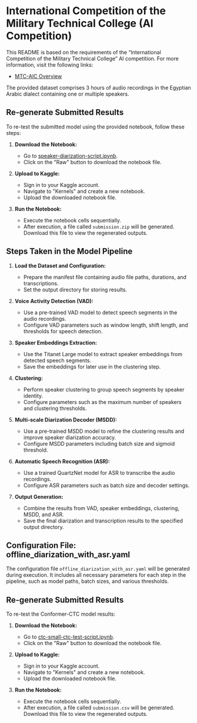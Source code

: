 # International Competition of the Military Technical College (AI Competition)

This README is based on the requirements of the “International Competition of the Military Technical College” AI competition. For more information, visit the following links:

- [MTC-AIC Overview](https://aic.conferences.ekb.eg/)

The provided dataset comprises 3 hours of audio recordings in the Egyptian Arabic dialect containing one or multiple speakers.

## Re-generate Submitted Results

To re-test the submitted model using the provided notebook, follow these steps:

1. **Download the Notebook:**

   - Go to [speaker-diarization-script.ipynb](https://github.com/YousefEldaly/MTC-AIC-ASR-Competition-phase2/blob/main/speaker-diarizarion-script.ipynb).
   - Click on the "Raw" button to download the notebook file.

2. **Upload to Kaggle:**

   - Sign in to your Kaggle account.
   - Navigate to "Kernels" and create a new notebook.
   - Upload the downloaded notebook file.

3. **Run the Notebook:**
   - Execute the notebook cells sequentially.
   - After execution, a file called `submission.zip` will be generated. Download this file to view the regenerated outputs.

## Steps Taken in the Model Pipeline

1. **Load the Dataset and Configuration:**

   - Prepare the manifest file containing audio file paths, durations, and transcriptions.
   - Set the output directory for storing results.

2. **Voice Activity Detection (VAD):**

   - Use a pre-trained VAD model to detect speech segments in the audio recordings.
   - Configure VAD parameters such as window length, shift length, and thresholds for speech detection.

3. **Speaker Embeddings Extraction:**

   - Use the Titanet Large model to extract speaker embeddings from detected speech segments.
   - Save the embeddings for later use in the clustering step.

4. **Clustering:**

   - Perform speaker clustering to group speech segments by speaker identity.
   - Configure parameters such as the maximum number of speakers and clustering thresholds.

5. **Multi-scale Diarization Decoder (MSDD):**

   - Use a pre-trained MSDD model to refine the clustering results and improve speaker diarization accuracy.
   - Configure MSDD parameters including batch size and sigmoid threshold.

6. **Automatic Speech Recognition (ASR):**

   - Use a trained QuartzNet model for ASR to transcribe the audio recordings.
   - Configure ASR parameters such as batch size and decoder settings.

7. **Output Generation:**
   - Combine the results from VAD, speaker embeddings, clustering, MSDD, and ASR.
   - Save the final diarization and transcription results to the specified output directory.

## Configuration File: offline_diarization_with_asr.yaml

The configuration file `offline_diarization_with_asr.yaml` will be generated during execution. It includes all necessary parameters for each step in the pipeline, such as model paths, batch sizes, and various thresholds.

## Re-generate Submitted Results

To re-test the Conformer-CTC model results:

1. **Download the Notebook:**

   - Go to [ctc-small-ctc-test-script.ipynb](https://github.com/YousefEldaly/MTC-AIC-ASR-Competition-phase2/blob/main/ctc-small-char-test-script.ipynb).
   - Click on the "Raw" button to download the notebook file.

2. **Upload to Kaggle:**

   - Sign in to your Kaggle account.
   - Navigate to "Kernels" and create a new notebook.
   - Upload the downloaded notebook file.

3. **Run the Notebook:**
   - Execute the notebook cells sequentially.
   - After execution, a file called `submission.csv` will be generated. Download this file to view the regenerated outputs.
